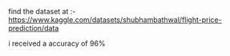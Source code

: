 find the dataset at :- https://www.kaggle.com/datasets/shubhambathwal/flight-price-prediction/data

i received a accuracy of 96% 
